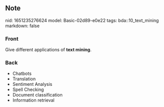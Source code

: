 ## Note
nid: 1651235276624
model: Basic-02d89-e0e22
tags: bda::10_text_mining
markdown: false

### Front
Give different applications of <b>text mining</b>.

### Back
<ul>
  <li>Chatbots
  <li>Translation
  <li>Sentiment Analysis
  <li>Spell Checking
  <li>Document classification
  <li>Information retrieval
</ul>
